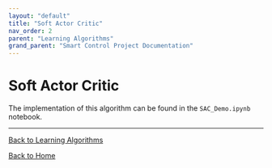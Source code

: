 ```yaml
---
layout: "default"
title: "Soft Actor Critic"
nav_order: 2
parent: "Learning Algorithms"
grand_parent: "Smart Control Project Documentation"
---
```


# Soft Actor Critic
The implementation of this algorithm can be found in the `SAC_Demo.ipynb` notebook.

---

[Back to Learning Algorithms](learning-algorithms.md)

[Back to Home](../index.md)